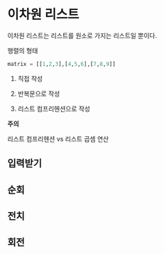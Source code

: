 # 이차원 리스트

이차원 리스트는 리스트를 원소로 가지는 리스트일 뿐이다.

행렬의 형태

```python
matrix = [[1,2,3],[4,5,6],[7,8,9]]
```

1. 직접 작성

2. 반복문으로 작성

3. 리스트 컴프리헨션으로 작성

**주의**

리스트 컴프리헨션 vs 리스트 곱셈 연산

## 입력받기

## 순회

## 전치

## 회전

